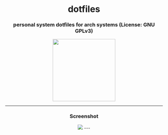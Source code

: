 

<div align=center>
  
# dotfiles
### personal system dotfiles for arch systems (License: GNU GPLv3) 
<img src="https://github.com/vladdoster/dotfiles/blob/master/.config/assets/arch-user.png?raw=true" data-canonical-src="https://github.com/vladdoster/dotfiles/blob/master/.config/assets/arch-user.png?raw=true" width="200" height="200" />


---
### Screenshot
<img src="https://github.com/vladdoster/dotfiles/blob/master/.config/assets/system_screenshot.png" data-canonical-src="https://github.com/vladdoster/dotfiles/blob/master/.config/assets/system_screenshot.png"/>
---
</div>
